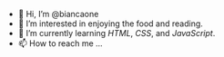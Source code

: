 - 👋 Hi, I’m @biancaone
- 👀 I’m interested in enjoying the food and reading.
- 🌱 I’m currently learning _HTML_, _CSS_, and _JavaScript_.
- 📫 How to reach me ...

<!---
biancaone/biancaone is a ✨ special ✨ repository because its `README.md` (this file) appears on your GitHub profile.
You can click the Preview link to take a look at your changes.
--->
